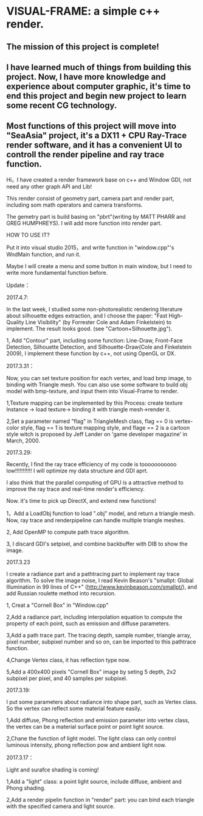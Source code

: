 # VISUAL-FRAME: a simple c++ render.  
  
The mission of this project is complete!  
--------------------------------  
  
I have learned much of things from building this project. Now, I have more knowledge and experience about computer graphic, it's time to end this project and begin new project to learn some recent CG technology.  
-------------------  

Most functions of this project will move into "SeaAsia" project, it's a DX11 + CPU Ray-Trace render software, and it has a convenient UI to controll the render pipeline and ray trace function.
-----------------


Hi，I have created a render framework base on c++ and Window GDI, not need any other graph API and Lib!


This render consist of geometry part, camera part and render part, including som math operators and camera transforms.

The gemetry part is build basing on "pbrt"(writing by MATT PHARR and GREG HUMPHREYS). I will add more function into render part.


HOW TO USE IT? 

Put it into visual studio 2015，and write function in "window.cpp"'s WndMain function, and run it.

Maybe I will create a menu and some button in main window, but I need to write more fundamental function before.


Update：

2017.4.7:

In the last week, I studied some non-photorealistic rendering literature about silhouette edges extraction, and I choose the paper: "Fast High-Quality Line Visibility" (by Forrester Cole and Adam Finkelstein) to implement. The result looks good.
(see "Cartoon+Silhouette.jpg").


1, Add "Contour" part, including some function: Line-Draw, Front-Face Detection, Silhouette Detection, and Silhouette-Draw(Cole and Finkelstein 2009), I implement these function by c++, not using OpenGL or DX.




2017.3.31：

Now, you can set texture position for each vertex, and load bmp image, to binding with Triangle mesh. You can also use some software to build obj model with bmp-texture, and input them into Visual-Frame to render.

1,Texture mapping can be implemented by this Process: create texture Instance -> load texture-> binding it with triangle mesh->render it.

2,Set a parameter named "flag" in TriangleMesh class, flag == 0 is vertex-color style, flag == 1 is texture mapping style, 
and flage == 2 is a cartoon style witch is proposed by Jeff Lander on 'game developer magazine'  in March, 2000.


2017.3.29:

Recently, I find the ray trace efficiency of my code is tooooooooooo low!!!!!!!!!!! I will optimize my data structure and GDI aprt.

I also think that the parallel computing of GPU is a attractive method to improve the  ray trace and real-time render's efficiency.

Now. it's time to pick up DirectX, and extend new functions!


1，Add a LoadObj function to load ".obj" model, and return a triangle mesh. Now, ray trace and renderpipeline can  handle multiple triangle meshes.

2, Add OpenMP to compute path trace algorithm.

3, I discard GDI's setpixel, and combine backbuffer with DIB to show the image.
 

2017.3.23

I create a radiance part and a pathtracing part to  implement ray trace algorithm. To solve the image noise, I read Kevin Beason's "smallpt: Global Illumination in 99 lines of C++" (http://www.kevinbeason.com/smallpt/), and add Russian roulette method into recursion.

1, Creat a "Cornell Box" in "Window.cpp"

2,Add a radiance part, including interpolation equation to compute the property of each point, such as emission and diffuse parameters.

3,Add a path trace part. The tracing depth, sample number, triangle array, pixel number, subpixel number and so on, can be imported to
this pathtrace function.

4,Change Vertex class, it has reflection type now.

5,Add a 400x400 pixels "Cornell Box" image by seting 5 depth, 2x2 subpixel per pixel, and 40 samples per subpixel. 



2017.3.19:

I put some parameters about radiance into shape part, such as Vertex class. So the vertex can reflect some material feature easily.

1,Add diffuse, Phong reflection and emission parameter into vertex class, the vertex can be a material surface point or point light source.

2,Chane the function of light model. The light class can only control luminous intensity, phong reflection pow and ambient light now.



2017.3.17：

Light and surafce shading is coming!

1,Add a "light" class: a point light source, include diffuse, ambient and Phong shading.

2,Add a render pipelin function in "render" part: you can bind each triangle with the specified camera and light source.


